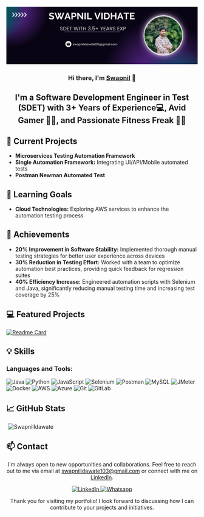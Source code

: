 [![Your Banner](swapnilbanner.png)](https://www.linkedin.com/in/swapnil-vidhate-025270151/)

<h3 align="center">Hi there, I'm <a href="https://www.linkedin.com/in/swapnil-vidhate-025270151/" target="_blank" rel="noreferrer">Swapnil</a> 👋</h3>
<h2 align="center">I'm a Software Development Engineer in Test (SDET) with 3+ Years of Experience💻, Avid Gamer 👨‍💻, and Passionate Fitness Freak 🏋️‍♂️</h2>

## 🔭 Current Projects

- **Microservices Testing Automation Framework**
- **Single Automation Framework:** Integrating UI/API/Mobile automated tests
- **Postman Newman Automated Test**

## 🌱 Learning Goals

- **Cloud Technologies:** Exploring AWS services to enhance the automation testing process

## 🥇 Achievements

- **20% Improvement in Software Stability:** Implemented thorough manual testing strategies for better user experience across devices
- **30% Reduction in Testing Effort:** Worked with a team to optimize automation best practices, providing quick feedback for regression suites
- **40% Efficiency Increase:** Engineered automation scripts with Selenium and Java, significantly reducing manual testing time and increasing test coverage by 25%

## 💻 Featured Projects

[![Readme Card](https://github-readme-stats.vercel.app/api/pin/?username=swapnilV103&repo=SeleniumAutomationFramework)](https://github.com/swapnilV103/SeleniumAutomationFramework)

## 💡 Skills

<h3 align="left">Languages and Tools:</h3>
<p align="left">
  <img src="https://img.shields.io/badge/Java-007396?style=for-the-badge&logo=java&logoColor=white" alt="Java">
  <img src="https://img.shields.io/badge/Python-3776AB?style=for-the-badge&logo=python&logoColor=white" alt="Python">
  <img src="https://img.shields.io/badge/JavaScript-F7DF1E?style=for-the-badge&logo=javascript&logoColor=black" alt="JavaScript">
  <img src="https://img.shields.io/badge/Selenium-43B02A?style=for-the-badge&logo=selenium&logoColor=white" alt="Selenium">
  <img src="https://img.shields.io/badge/Postman-FF6C37?style=for-the-badge&logo=postman&logoColor=white" alt="Postman">
  <img src="https://img.shields.io/badge/MySQL-4479A1?style=for-the-badge&logo=mysql&logoColor=white" alt="MySQL">
  <img src="https://img.shields.io/badge/JMeter-D22128?style=for-the-badge&logo=apache%20jmeter&logoColor=white" alt="JMeter">
  <img src="https://img.shields.io/badge/Docker-2496ED?style=for-the-badge&logo=docker&logoColor=white" alt="Docker">
  <img src="https://img.shields.io/badge/AWS-232F3E?style=for-the-badge&logo=amazon-aws&logoColor=white" alt="AWS">
  <img src="https://img.shields.io/badge/Azure-0089D6?style=for-the-badge&logo=microsoft-azure&logoColor=white" alt="Azure">
  <img src="https://img.shields.io/badge/Git-F05032?style=for-the-badge&logo=git&logoColor=white" alt="Git">
  <img src="https://img.shields.io/badge/GitLab-FCA121?style=for-the-badge&logo=gitlab&logoColor=white" alt="GitLab">
</p>

## 📈 GitHub Stats

<p>&nbsp;<img align="center" src="https://github-readme-stats.vercel.app/api?username=swapnilV103&show_icons=true&locale=en&theme=tokyonight" alt="SwapnilIdawate" /></p>

## 📫 Contact

<p align="center">
  I'm always open to new opportunities and collaborations. Feel free to reach out to me via email at <a href="mailto:swapnilidawate103@gmail.com">swapnilidawate103@gmail.com</a> or connect with me on <a href="https://www.linkedin.com/in/swapnil-vidhate-025270151/">LinkedIn</a>.
</p>

<p align="center">
  <a href="https://www.linkedin.com/in/swapnil-vidhate-025270151/">
    <img src="https://raw.githubusercontent.com/jatin99/jatin99.github.io/main/images/linkedin.svg" alt="LinkedIn" width="21px"/>
  </a>
  <a href="https://api.whatsapp.com/send?phone=919356432283&text=Hello">
    <img src="https://raw.githubusercontent.com/jatin99/jatin99.github.io/main/images/whatsapp.png" alt="Whatsapp" width="21px"/>
  </a>
</p>

<p align="center">Thank you for visiting my portfolio! I look forward to discussing how I can contribute to your projects and initiatives.</p>

